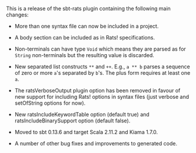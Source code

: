 This is a release of the sbt-rats plugin containing the following main
changes:

* More than one syntax file can now be included in a project.

* A body section can be included as in Rats! specifications.

* Non-terminals can have type `Void` which means they are parsed as
for `String` non-terminals but the resulting value is discarded.

* New separated list constructs `**` and `++`. E.g., `a ** b` parses
a sequence of zero or more `a`'s separated by `b`'s. The plus form
requires at least one `a`.

* The ratsVerboseOutput plugin option has been removed in favour of new
support for including Rats! options in syntax files (just verbose and
setOfString options for now).

* New ratsIncludeKeywordTable option (default true) and
ratsIncludeBinarySupport option (default false).

* Moved to sbt 0.13.6 and target Scala 2.11.2 and Kiama 1.7.0.

* A number of other bug fixes and improvements to generated code.
